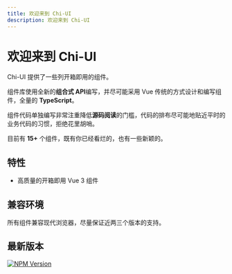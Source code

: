 ```yaml
---
title: 欢迎来到 Chi-UI
description: 欢迎来到 Chi-UI
---
```


# 欢迎来到 Chi-UI

Chi-UI 提供了一些列开箱即用的组件。

组件库使用全新的**组合式 API**编写，并尽可能采用 Vue 传统的方式设计和编写组件，全量的 **TypeScript**。

组件代码单独编写非常注重降低**源码阅读**的门槛，代码的排布尽可能地贴近平时的业务代码的习惯，拒绝花里胡哨。

目前有 **15+** 个组件，既有你已经看烂的，也有一些新颖的。

## 特性

- 高质量的开箱即用 Vue 3 组件

## 兼容环境

所有组件兼容现代浏览器，尽量保证近两三个版本的支持。

## 最新版本

<a href="https://www.npmjs.com/package/@jackatlas/chi-ui" target="_blank">
  <img src="https://img.shields.io/npm/v/@jackatlas/chi-ui.svg" alt="NPM Version" />
</a>
